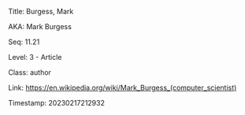 Title:  Burgess, Mark

AKA:    Mark Burgess

Seq:    11.21

Level:  3 - Article

Class:  author

Link:   https://en.wikipedia.org/wiki/Mark_Burgess_(computer_scientist)

Timestamp: 20230217212932
